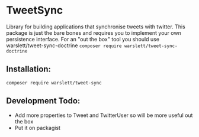 TweetSync
=======
Library for building applications that synchronise tweets with twitter.
This package is just the bare bones and requires you to implement your own persistence interface.
For an "out the box" tool you should use warslett/tweet-sync-doctrine `composer require warslett/tweet-sync-doctrine`

Installation:
-----------
`composer require warslett/tweet-sync`

Development Todo:
-----------
* Add more properties to Tweet and TwitterUser so will be more useful out the box
* Put it on packagist